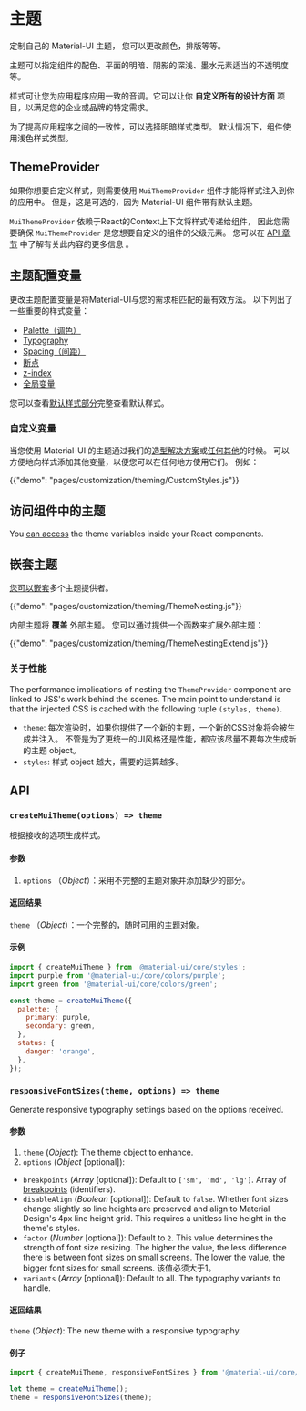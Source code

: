 # 主题

<p class="description">定制自己的 Material-UI 主题， 您可以更改颜色，排版等等。</p>

主题可以指定组件的配色、平面的明暗、阴影的深浅、墨水元素适当的不透明度等。

样式可让您为应用程序应用一致的音调。它可以让你 **自定义所有的设计方面** 项目，以满足您的企业或品牌的特定需求。

为了提高应用程序之间的一致性，可以选择明暗样式类型。 默认情况下，组件使用浅色样式类型。

## ThemeProvider

如果你想要自定义样式，则需要使用 `MuiThemeProvider` 组件才能将样式注入到你的应用中。 但是，这是可选的，因为 Material-UI 组件带有默认主题。

`MuiThemeProvider` 依赖于React的Context上下文将样式传递给组件， 因此您需要确保 `MuiThemeProvider` 是您想要自定义的组件的父级元素。 您可以在 [API 章节](/styles/api/#themeprovider) 中了解有关此内容的更多信息 。

## 主题配置变量

更改主题配置变量是将Material-UI与您的需求相匹配的最有效方法。 以下列出了一些重要的样式变量：

- [Palette（调色）](/customization/palette/)
- [Typography](/customization/typography/)
- [Spacing（间距）](/customization/spacing/)
- [断点](/customization/breakpoints/)
- [z-index](/customization/z-index/)
- [全局变量](/customization/globals/)

您可以查看[默认样式部分](/customization/default-theme/)完整查看默认样式。

### 自定义变量

当您使用 Material-UI 的主题通过我们的[造型解决方案](/styles/basics/)或[任何其他](/guides/interoperability/#themeprovider)的时候。 可以方便地向样式添加其他变量，以便您可以在任何地方使用它们。 例如：

{{"demo": "pages/customization/theming/CustomStyles.js"}}

## 访问组件中的主题

You [can access](/styles/advanced/#accessing-the-theme-in-a-component) the theme variables inside your React components.

## 嵌套主题

[您可以嵌套](/styles/advanced/#theme-nesting)多个主题提供者。

{{"demo": "pages/customization/theming/ThemeNesting.js"}}

内部主题将 **覆盖** 外部主题。 您可以通过提供一个函数来扩展外部主题：

{{"demo": "pages/customization/theming/ThemeNestingExtend.js"}}

### 关于性能

The performance implications of nesting the `ThemeProvider` component are linked to JSS's work behind the scenes. The main point to understand is that the injected CSS is cached with the following tuple `(styles, theme)`.

- `theme`: 每次渲染时，如果你提供了一个新的主题，一个新的CSS对象将会被生成并注入。 不管是为了更统一的UI风格还是性能，都应该尽量不要每次生成新的主题 object。
- `styles`: 样式 object 越大，需要的运算越多。

## API

### `createMuiTheme(options) => theme`

根据接收的选项生成样式。

#### 参数

1. `options` （*Object*）：采用不完整的主题对象并添加缺少的部分。

#### 返回结果

`theme` （*Object*）：一个完整的，随时可用的主题对象。

#### 示例

```js
import { createMuiTheme } from '@material-ui/core/styles';
import purple from '@material-ui/core/colors/purple';
import green from '@material-ui/core/colors/green';

const theme = createMuiTheme({
  palette: {
    primary: purple,
    secondary: green,
  },
  status: {
    danger: 'orange',
  },
});
```

### `responsiveFontSizes(theme, options) => theme`

Generate responsive typography settings based on the options received.

#### 参数

1. `theme` (*Object*): The theme object to enhance.
2. `options` (*Object* [optional]):

- `breakpoints` (*Array<string>* [optional]): Default to `['sm', 'md', 'lg']`. Array of [breakpoints](/customization/breakpoints/) (identifiers).
- `disableAlign` (*Boolean* [optional]): Default to `false`. Whether font sizes change slightly so line heights are preserved and align to Material Design's 4px line height grid. This requires a unitless line height in the theme's styles.
- `factor` (*Number* [optional]): Default to `2`. This value determines the strength of font size resizing. The higher the value, the less difference there is between font sizes on small screens. The lower the value, the bigger font sizes for small screens. 该值必须大于1。
- `variants` (*Array<string>* [optional]): Default to all. The typography variants to handle.

#### 返回结果

`theme` (*Object*): The new theme with a responsive typography.

#### 例子

```js
import { createMuiTheme, responsiveFontSizes } from '@material-ui/core/styles';

let theme = createMuiTheme();
theme = responsiveFontSizes(theme);
```